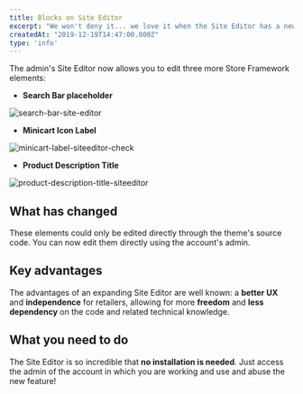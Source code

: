 ```yaml
---
title: Blocks on Site Editor
excerpt: "We won't deny it... we love it when the Site Editor has a new release. This one's amazing: three more of your store's elements can be edited using the Site Editor's admin: Search Bar placeholder, Minicart Icon Label and Product Description title!"
createdAt: "2019-12-19T14:47:00.000Z"
type: 'info'
---
```

The admin's Site Editor now allows you to edit three more Store Framework elements:

- **Search Bar placeholder**

![search-bar-site-editor](https://user-images.githubusercontent.com/52087100/71176566-e13bbe00-2248-11ea-8dd6-aa157b1ce887.png)

- **Minicart Icon Label**

![minicart-label-siteeditor-check](https://user-images.githubusercontent.com/52087100/71176658-18aa6a80-2249-11ea-8e48-795cc3f670b6.png)

- **Product Description Title**

![product-description-title-siteeditor](https://user-images.githubusercontent.com/52087100/71176568-e26ceb00-2248-11ea-84e2-a63313d0538e.png)

## What has changed

These elements could only be edited directly through the theme's source code. You can now edit them directly using the account's admin. 

## Key advantages

The advantages of an expanding Site Editor are well known: a **better UX** and **independence** for retailers, allowing for more **freedom** and **less dependency** on the code and related technical knowledge.

## What you need to do

The Site Editor is so incredible that **no installation is needed**. Just access the admin of the account in which you are working and use and abuse the new feature! 
